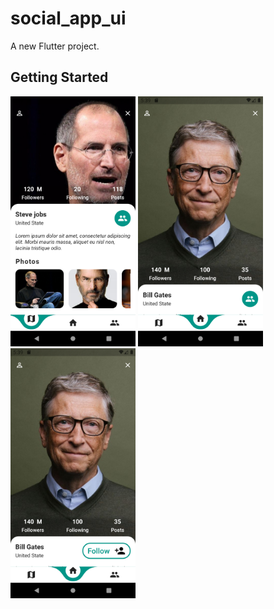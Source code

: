 # social_app_ui

A new Flutter project.

## Getting Started
<p float="left">
  <img src="https://github.com/EslamFares/SocialApp_UI/blob/master/img_from_app/1%20(1).png" width="200" />
  <img src="https://github.com/EslamFares/SocialApp_UI/blob/master/img_from_app/1%20(2).png" width="200" /> 
  <img src="https://github.com/EslamFares/SocialApp_UI/blob/master/img_from_app/1%20(3).png" width="200" />
</p>